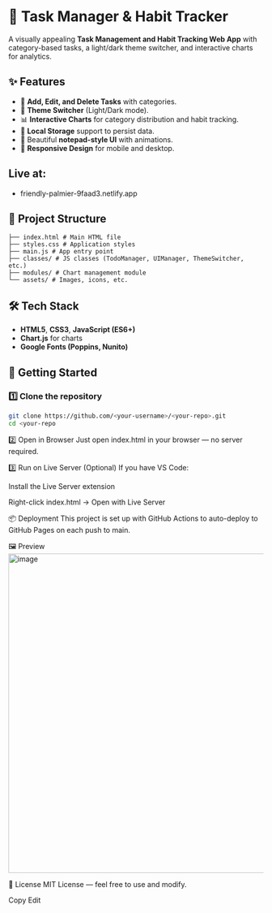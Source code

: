 # 📓 Task Manager & Habit Tracker

A visually appealing **Task Management and Habit Tracking Web App** with category-based tasks, a light/dark theme switcher, and interactive charts for analytics.

## ✨ Features
- 📝 **Add, Edit, and Delete Tasks** with categories.
- 🌙 **Theme Switcher** (Light/Dark mode).
- 📊 **Interactive Charts** for category distribution and habit tracking.
- 💾 **Local Storage** support to persist data.
- 🎨 Beautiful **notepad-style UI** with animations.
- 📱 **Responsive Design** for mobile and desktop.

## Live at:

- friendly-palmier-9faad3.netlify.app
## 📂 Project Structure
````
├── index.html # Main HTML file
├── styles.css # Application styles
├── main.js # App entry point
├── classes/ # JS classes (TodoManager, UIManager, ThemeSwitcher, etc.)
├── modules/ # Chart management module
└── assets/ # Images, icons, etc.
````
## 🛠 Tech Stack
- **HTML5**, **CSS3**, **JavaScript (ES6+)**
- **Chart.js** for charts
- **Google Fonts (Poppins, Nunito)**

## 🚀 Getting Started

### 1️⃣ Clone the repository
```bash
git clone https://github.com/<your-username>/<your-repo>.git
cd <your-repo
`````
2️⃣ Open in Browser
Just open index.html in your browser — no server required.

3️⃣ Run on Live Server (Optional)
If you have VS Code:

Install the Live Server extension

Right-click index.html → Open with Live Server

📦 Deployment
This project is set up with GitHub Actions to auto-deploy to GitHub Pages on each push to main.

🖼 Preview
<img width="1364" height="629" alt="image" src="https://github.com/user-attachments/assets/8967adbd-7127-4bcb-b57d-68e13639f15c" />

📜 License
MIT License — feel free to use and modify.
 
Copy
Edit
